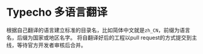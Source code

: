 Typecho 多语言翻译
=========

根据自己翻译的语言建立标准的目录名，比如简体中文就是`zh_CN`，前缀为语言名，后缀为国家或地区名字。
将自翻译好后的工程以pull request的方式提交到主线，等待官方开发者审核后合并。
